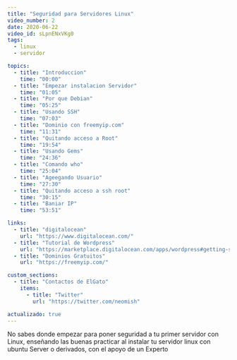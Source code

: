 ```yaml
---
title: "Seguridad para Servidores Linux"
video_number: 2
date: 2020-06-22
video_id: sLpnENxVKg0
tags:
  - linux
  - servidor

topics:
  - title: "Introduccion"
    time: "00:00"
  - title: "Empezar instalacion Servidor"
    time: "01:05"
  - title: "Por que Debian"
    time: "05:25"
  - title: "Usando SSH"
    time: "07:03"
  - title: "Dominio con freemyip.com"
    time: "11:31"
  - title: "Quitando acceso a Root"
    time: "19:54"
  - title: "Usando Gems"
    time: "24:36"
  - title: "Comando who"
    time: "25:04"
  - title: "Ageegando Usuario"
    time: "27:30"
  - title: "Quitando acceso a ssh root"
    time: "30:15"
  - title: "Baniar IP"
    time: "53:51"

links:
  - title: "digitalocean"
    url: "https://www.digitalocean.com/"
  - title: "Tutorial de Wordpress"
    url: "https://marketplace.digitalocean.com/apps/wordpress#getting-started"
  - title: "Dominios Gratuitos"
    url: "https://freemyip.com/"

custom_sections:
  - title: "Contactos de ElGato"
    items:
      - title: "Twitter"
        url: "https://twitter.com/neomish"

actualizado: true
---
```


No sabes donde empezar para poner seguridad a tu primer servidor con Linux, enseñando las buenas practicar al instalar tu servidor linux con ubuntu Server o derivados, con el apoyo de un Experto
